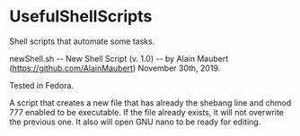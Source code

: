 # UsefulShellScripts
Shell scripts that automate some tasks.

newShell.sh -- New Shell Script (v. 1.0) -- by Alain Maubert (https://github.com/AlainMaubert)
November 30th, 2019.
 
Tested in Fedora.

A script that creates a new file that has already the shebang line and chmod 777 enabled to be executable. If the file already exists, it will not overwrite the previous one. It also will open GNU nano to be ready for editing.
